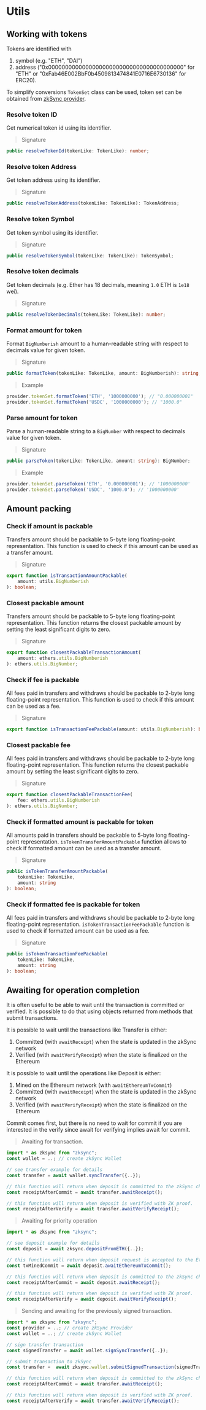 # Utils

## Working with tokens

Tokens are identified with 

1. symbol (e.g. "ETH", "DAI") 
2. address ("0x0000000000000000000000000000000000000000" for "ETH" or "0xFab46E002BbF0b4509813474841E0716E6730136" for ERC20).

To simplify conversions `TokenSet` class can be used, token set can be obtained from [zkSync provider](#current-token-set).

### Resolve token ID

Get numerical token id using its identifier.

> Signature

```typescript
public resolveTokenId(tokenLike: TokenLike): number;
```

### Resolve token Address

Get token address using its identifier.

> Signature

```typescript
public resolveTokenAddress(tokenLike: TokenLike): TokenAddress;
```

### Resolve token Symbol

Get token symbol using its identifier.

> Signature

```typescript
public resolveTokenSymbol(tokenLike: TokenLike): TokenSymbol;
```

### Resolve token decimals

Get token decimals (e.g. Ether has 18 decimals, meaning `1.0` ETH is `1e18` wei).

> Signature

```typescript
public resolveTokenDecimals(tokenLike: TokenLike): number;
```

### Format amount for token

Format `BigNumberish` amount to a human-readable string with respect to decimals value for given token.

> Signature

```typescript
public formatToken(tokenLike: TokenLike, amount: BigNumberish): string;
```

> Example

```typescript
provider.tokenSet.formatToken('ETH', '1000000000'); // "0.000000001"
provider.tokenSet.formatToken('USDC', '1000000000'); // "1000.0"
```

### Parse amount for token

Parse a human-readable string to a `BigNumber` with respect to decimals value for given token.

> Signature

```typescript
public parseToken(tokenLike: TokenLike, amount: string): BigNumber;
```

> Example

```typescript
provider.tokenSet.parseToken('ETH', '0.000000001'); // '1000000000'
provider.tokenSet.parseToken('USDC', '1000.0'); // '1000000000'
```

## Amount packing


### Check if amount is packable

Transfers amount should be packable to 5-byte long floating-point representation.
This function is used to check if this amount can be used as a transfer amount.

> Signature

```typescript
export function isTransactionAmountPackable(
    amount: utils.BigNumberish
): boolean;
```


### Closest packable amount

Transfers amount should be packable to 5-byte long floating-point representation.
This function returns the closest packable amount by setting the least significant digits to zero.

> Signature

```typescript
export function closestPackableTransactionAmount(
    amount: ethers.utils.BigNumberish
): ethers.utils.BigNumber;
```

### Check if fee is packable

All fees paid in transfers and withdraws should be packable to 2-byte long floating-point representation.
This function is used to check if this amount can be used as a fee.

> Signature

```typescript
export function isTransactionFeePackable(amount: utils.BigNumberish): boolean;
```

### Closest packable fee

All fees paid in transfers and withdraws should be packable to 2-byte long floating-point representation.
This function returns the closest packable amount by setting the least significant digits to zero.

> Signature

```typescript
export function closestPackableTransactionFee(
    fee: ethers.utils.BigNumberish
): ethers.utils.BigNumber;
```

### Check if formatted amount is packable for token

All amounts paid in transfers should be packable to 5-byte long floating-point representation.
`isTokenTransferAmountPackable` function allows to check if formatted amount can be used as a transfer amount.

> Signature

```typescript
public isTokenTransferAmountPackable(
    tokenLike: TokenLike,
    amount: string
): boolean;
```

### Check if formatted fee is packable for token

All fees paid in transfers and withdraws should be packable to 2-byte long floating-point representation.
`isTokenTransactionFeePackable` function is used to check if formatted amount can be used as a fee.


> Signature

```typescript
public isTokenTransactionFeePackable(
    tokenLike: TokenLike,
    amount: string
): boolean;
```

## Awaiting for operation completion

It is often useful to be able to wait until the transaction is committed or verified.
It is possible to do that using objects returned from methods that submit transactions.

It is possible to wait until the transactions like Transfer is either:

1. Committed (with `awaitReceipt`) when the state is updated in the zkSync network
1. Verified (with `awaitVerifyReceipt`) when the state is finalized on the Ethereum

It is possible to wait until the operations like Deposit is either:

1. Mined on the Ethereum network (with `awaitEthereumTxCommit`)
1. Committed (with `awaitReceipt`) when the state is updated in the zkSync network
1. Verified (with `awaitVerifyReceipt`) when the state is finalized on the Ethereum

Commit comes first, but there is no need to wait for commit if you are interested in the verify since await for verifying
implies await for commit.

> Awaiting for transaction.

```typescript
import * as zksync from "zksync";
const wallet = ..; // create zkSync Wallet

// see transfer example for details
const transfer = await wallet.syncTransfer({..}); 

// this function will return when deposit is committed to the zkSync chain
const receiptAfterCommit = await transfer.awaitReceipt();

// this function will return when deposit is verified with ZK proof.
const receiptAfterVerify = await transfer.awaitVerifyReceipt();
```

> Awaiting for priority operation

```typescript
import * as zksync from "zksync";

// see deposit example for details
const deposit = await zksync.depositFromETH({..}); 

// this function will return when deposit request is accepted to the Ethereum.
const txMinedCommit = await deposit.awaitEthereumTxCommit();

// this function will return when deposit is committed to the zkSync chain
const receiptAfterCommit = await deposit.awaitReceipt();

// this function will return when deposit is verified with ZK proof.
const receiptAfterVerify = await deposit.awaitVerifyReceipt();
```

> Sending and awaiting for the previously signed transaction.

```typescript
import * as zksync from "zksync";
const provider = ..; // create zkSync Provider
const wallet = ..; // create zkSync Wallet

// sign transfer transaction
const signedTransfer = await wallet.signSyncTransfer({..}); 

// submit transaction to zkSync
const transfer =  await zksync.wallet.submitSignedTransaction(signedTransfer, provider);

// this function will return when deposit is committed to the zkSync chain
const receiptAfterCommit = await transfer.awaitReceipt();

// this function will return when deposit is verified with ZK proof.
const receiptAfterVerify = await transfer.awaitVerifyReceipt();
```
